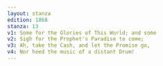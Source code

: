 ```yaml
---
layout: stanza
edition: 1868
stanza: 13
v1: Some for the Glories of This World; and some
v2: Sigh for the Prophet's Paradise to come;
v3: Ah, take the Cash, and let the Promise go,
v4: Nor heed the music of a distant Drum!
---
```

